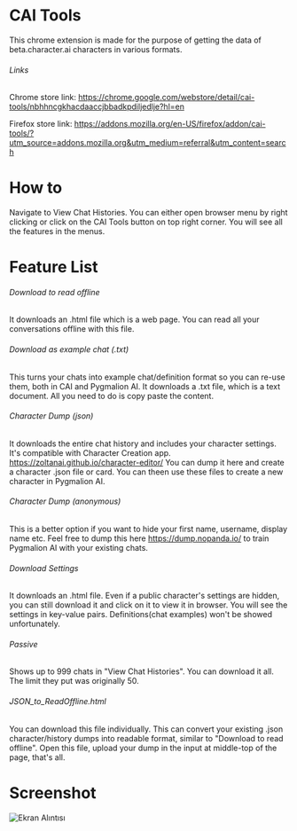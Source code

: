 # CAI Tools
This chrome extension is made for the purpose of getting the data of beta.character.ai characters in various formats. 
###### Links
Chrome store link: https://chrome.google.com/webstore/detail/cai-tools/nbhhncgkhacdaaccjbbadkpdiljedlje?hl=en

Firefox store link: https://addons.mozilla.org/en-US/firefox/addon/cai-tools/?utm_source=addons.mozilla.org&utm_medium=referral&utm_content=search
# How to
Navigate to View Chat Histories. You can either open browser menu by right clicking or click on the CAI Tools button on top right corner. You will see all the features in the menus.
# Feature List
###### Download to read offline
It downloads an .html file which is a web page. You can read all your conversations offline with this file.
###### Download as example chat (.txt)
This turns your chats into example chat/definition format so you can re-use them, both in CAI and Pygmalion AI. It downloads a .txt file, which is a text document. All you need to do is copy paste the content.
###### Character Dump (json)
It downloads the entire chat history and includes your character settings. It's compatible with Character Creation app. https://zoltanai.github.io/character-editor/ You can dump it here and create a character .json file or card. You can theen use these files to create a new character in Pygmalion AI.
###### Character Dump (anonymous)
This is a better option if you want to hide your first name, username, display name etc. Feel free to dump this here https://dump.nopanda.io/ to train Pygmalion AI with your existing chats.
###### Download Settings
It downloads an .html file. Even if a public character's settings are hidden, you can still download it and click on it to view it in browser. You will see the settings in key-value pairs. Definitions(chat examples) won't be showed unfortunately.
###### Passive
Shows up to 999 chats in "View Chat Histories". You can download it all. The limit they put was originally 50.

###### JSON_to_ReadOffline.html
You can download this file individually. This can convert your existing .json character/history dumps into readable format, similar to "Download to read offline". Open this file, upload your dump in the input at middle-top of the page, that's all.

# Screenshot
![Ekran Alıntısı](https://user-images.githubusercontent.com/38238671/230451305-596233fa-8541-452d-8d55-60dd0bb5e557.PNG)
